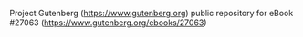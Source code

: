 Project Gutenberg (https://www.gutenberg.org) public repository for eBook #27063 (https://www.gutenberg.org/ebooks/27063)
